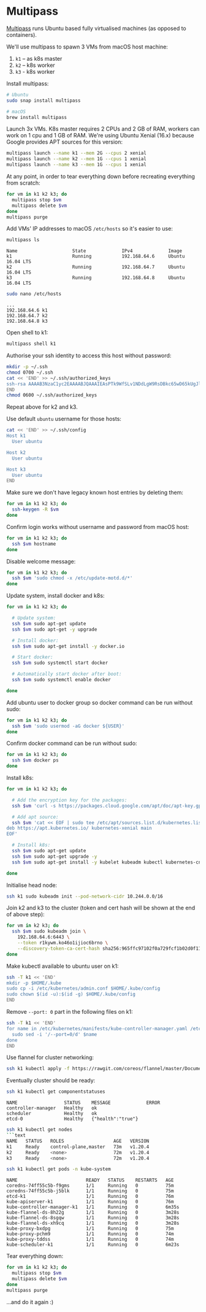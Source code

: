 # Multipass

[Multipass](https://multipass.run) runs Ubuntu based fully virtualised machines (as opposed to containers).

We'll use multipass to spawn 3 VMs from macOS host machine:
1. `k1` – as k8s master
2. `k2` – k8s worker
3. `k3` - k8s worker

Install multipass:
```sh
# Ubuntu
sudo snap install multipass

# macOS
brew install multipass
```

Launch 3x VMs. K8s master requires 2 CPUs and 2 GB of RAM, workers can work on 1 cpu and 1 GB of RAM.
We're using Ubuntu Xenial (16.x) because Google provides APT sources for this version:
```sh
multipass launch --name k1 --mem 2G --cpus 2 xenial
multipass launch --name k2 --mem 1G --cpus 1 xenial
multipass launch --name k3 --mem 1G --cpus 1 xenial
```

At any point, in order to tear everything down before recreating everything from scratch:
```sh
for vm in k1 k2 k3; do
  multipass stop $vm
  multipass delete $vm
done
multipass purge
```

Add VMs' IP addresses to macOS `/etc/hosts` so it's easier to use:
```sh
multipass ls
```
```text
Name                    State             IPv4             Image
k1                      Running           192.168.64.6     Ubuntu 16.04 LTS
k2                      Running           192.168.64.7     Ubuntu 16.04 LTS
k3                      Running           192.168.64.8     Ubuntu 16.04 LTS
```
```sh
sudo nano /etc/hosts
```
```text
...
192.168.64.6 k1
192.168.64.7 k2
192.168.64.8 k3
```

Open shell to k1:
```sh
multipass shell k1
```

Authorise your ssh identity to access this host without password:
```sh
mkdir -p ~/.ssh
chmod 0700 ~/.ssh
cat << 'END' >> ~/.ssh/authorized_keys
ssh-rsa AAAAB3NzaC1yc2EAAAABJQAAAIEAsPTk9WfSLv1NDdLgW9RsDBkc65wD65kUgJljTheFYSpbcGc6I5Ijmwkqn59IjgPZjebFMINGb5UmBzNVie6GTGR7hnMSSbqinymrNQl97gbdPTD+F77+N1ta2NP+IxvFGQ+mO0wnSa7nVKCYO8fK/EC2thB9bIA1KWXo2IXot0U= rsa-key-20050514
END
chmod 0600 ~/.ssh/authorized_keys
```

Repeat above for k2 and k3.

Use default `ubuntu` username for those hosts:
```sh
cat << 'END' >> ~/.ssh/config
Host k1
  User ubuntu

Host k2
  User ubuntu

Host k3
  User ubuntu
END
```

Make sure we don't have legacy known host entries by deleting them:
```sh
for vm in k1 k2 k3; do
  ssh-keygen -R $vm
done
```

Confirm login works without username and password from macOS host:
```sh
for vm in k1 k2 k3; do
  ssh $vm hostname
done
```

Disable welcome message:
```sh
for vm in k1 k2 k3; do
  ssh $vm 'sudo chmod -x /etc/update-motd.d/*'
done
```

Update system, install docker and k8s:
```sh
for vm in k1 k2 k3; do

  # Update system:
  ssh $vm sudo apt-get update
  ssh $vm sudo apt-get -y upgrade

  # Install docker:
  ssh $vm sudo apt-get install -y docker.io

  # Start docker:
  ssh $vm sudo systemctl start docker

  # Automatically start docker after boot:
  ssh $vm sudo systemctl enable docker

done
```

Add ubuntu user to docker group so docker command can be run without sudo:
```sh
for vm in k1 k2 k3; do
  ssh $vm 'sudo usermod -aG docker ${USER}'
done
```

Confirm docker command can be run without sudo:
```sh
for vm in k1 k2 k3; do
  ssh $vm docker ps
done
```

Install k8s:
```sh
for vm in k1 k2 k3; do

  # Add the encryption key for the packages:
  ssh $vm 'curl -s https://packages.cloud.google.com/apt/doc/apt-key.gpg | sudo apt-key add -'

  # Add apt source:
  ssh $vm 'cat << EOF | sudo tee /etc/apt/sources.list.d/kubernetes.list
deb https://apt.kubernetes.io/ kubernetes-xenial main
EOF'

  # Install k8s:
  ssh $vm sudo apt-get update
  ssh $vm sudo apt-get upgrade -y
  ssh $vm sudo apt-get install -y kubelet kubeadm kubectl kubernetes-cni

done
```

Initialise head node:
```sh
ssh k1 sudo kubeadm init --pod-network-cidr 10.244.0.0/16
```

Join k2 and k3 to the cluster (token and cert hash will be shown at the end of above step):
```sh
for vm in k2 k3; do
  ssh $vm sudo kubeadm join \
    192.168.64.6:6443 \
    --token r1kywm.ko46o1ijioc6brno \
    --discovery-token-ca-cert-hash sha256:965ffc97102f0a729fcf1b02d0f11b355335d7105f718def96aaf2c34a000561
done
```

Make kubectl available to ubuntu user on k1:
```sh
ssh -T k1 << 'END'
mkdir -p $HOME/.kube
sudo cp -i /etc/kubernetes/admin.conf $HOME/.kube/config
sudo chown $(id -u):$(id -g) $HOME/.kube/config
END
```

Remove `--port: 0` part in the following files on k1:
```sh
ssh -T k1 << 'END'
for name in /etc/kubernetes/manifests/kube-controller-manager.yaml /etc/kubernetes/manifests/kube-scheduler.yaml; do
  sudo sed -i '/--port=0/d' $name
done
END
```

Use flannel for cluster networking:
```sh
ssh k1 kubectl apply -f https://rawgit.com/coreos/flannel/master/Documentation/kube-flannel.yml
```

Eventually cluster should be ready:

```sh
ssh k1 kubectl get componentstatuses
```
```text
NAME                 STATUS    MESSAGE             ERROR
controller-manager   Healthy   ok
scheduler            Healthy   ok
etcd-0               Healthy   {"health":"true"}
```

```sh
ssh k1 kubectl get nodes
```text
NAME   STATUS   ROLES                  AGE   VERSION
k1     Ready    control-plane,master   73m   v1.20.4
k2     Ready    <none>                 72m   v1.20.4
k3     Ready    <none>                 72m   v1.20.4
```

```sh
ssh k1 kubectl get pods -n kube-system
```
```text
NAME                         READY   STATUS    RESTARTS   AGE
coredns-74ff55c5b-f9gms      1/1     Running   0          75m
coredns-74ff55c5b-j5blk      1/1     Running   0          75m
etcd-k1                      1/1     Running   0          76m
kube-apiserver-k1            1/1     Running   0          76m
kube-controller-manager-k1   1/1     Running   0          6m35s
kube-flannel-ds-8h22g        1/1     Running   0          3m28s
kube-flannel-ds-8sgqw        1/1     Running   0          3m28s
kube-flannel-ds-xh9cq        1/1     Running   0          3m28s
kube-proxy-bxdpg             1/1     Running   0          75m
kube-proxy-pchm9             1/1     Running   0          74m
kube-proxy-tddss             1/1     Running   0          74m
kube-scheduler-k1            1/1     Running   0          6m23s
```

Tear everything down:
```sh
for vm in k1 k2 k3; do
  multipass stop $vm
  multipass delete $vm
done
multipass purge
```
...and do it again :)
